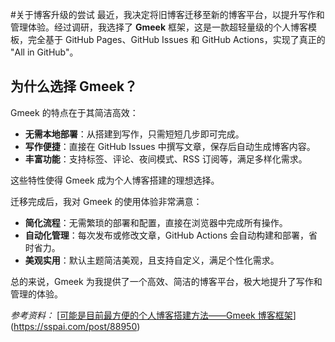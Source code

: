 #关于博客升级的尝试
最近，我决定将旧博客迁移至新的博客平台，以提升写作和管理体验。经过调研，我选择了 **Gmeek** 框架，这是一款超轻量级的个人博客模板，完全基于 GitHub Pages、GitHub Issues 和 GitHub Actions，实现了真正的 "All in GitHub"。

## 为什么选择 Gmeek？

Gmeek 的特点在于其简洁高效：

- **无需本地部署**：从搭建到写作，只需短短几步即可完成。
- **写作便捷**：直接在 GitHub Issues 中撰写文章，保存后自动生成博客内容。
- **丰富功能**：支持标签、评论、夜间模式、RSS 订阅等，满足多样化需求。

这些特性使得 Gmeek 成为个人博客搭建的理想选择。

迁移完成后，我对 Gmeek 的使用体验非常满意：

- **简化流程**：无需繁琐的部署和配置，直接在浏览器中完成所有操作。
- **自动化管理**：每次发布或修改文章，GitHub Actions 会自动构建和部署，省时省力。
- **美观实用**：默认主题简洁美观，且支持自定义，满足个性化需求。

总的来说，Gmeek 为我提供了一个高效、简洁的博客平台，极大地提升了写作和管理的体验。

*参考资料：* [[可能是目前最方便的个人博客搭建方法——Gmeek 博客框架](https://sspai.com/post/88950)](https://sspai.com/post/88950)